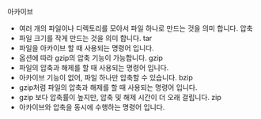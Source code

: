 아카이브
- 여러 개의 파일이나 디렉토리를 모아서 파일 하나로 만드는 것을 의미 합니다.
압축
- 파일 크기를 작게 만드는 것을 의미 합니다.
tar
- 파일을 아카이브 할 때 사용되는 명령어 입니다.
- 옵션에 따라 gzip의 압축 기능이 가능합니다.
gzip
- 파일의 압축과 해제를 할 때 사용되는 명령어 입니다.
- 아카이브 기능이 없어, 파일 하나만 압축할 수 있습니다.
bzip
- gzip처럼 파일의 압축과 해제를 할 때 사용되는 명령어 입니다.
- gzip 보다 압축률이 높지만, 압축 및 해제 시간이 더 오래 걸립니다.
zip
- 아카이브와 압축을 동시에 수행하는 명령어 입니다.